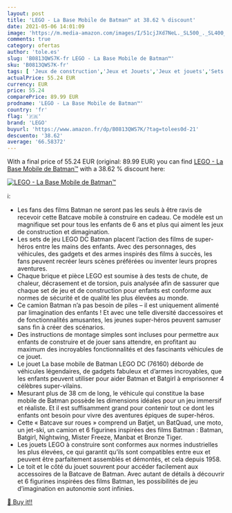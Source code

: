 ```yaml
---
layout: post
title: 'LEGO - La Base Mobile de Batman™ at 38.62 % discount'
date: 2021-05-06 14:01:09
image: 'https://m.media-amazon.com/images/I/51cjJXd7NeL._SL500_._SL400_.jpg'
comments: true
category: ofertas
author: 'tole.es'
slug: 'B0813QWS7K-fr LEGO - La Base Mobile de Batman™'
sku: 'B0813QWS7K-fr'
tags: [ 'Jeux de construction','Jeux et Jouets','Jeux et jouets','Sets de jeux de construction','lego', ]
actualPrice: 55.24 EUR
currency: EUR
price: 55.24
comparePrice: 89.99 EUR
prodname: 'LEGO - La Base Mobile de Batman™'
country: 'fr'
flag: '🇫🇷'
brand: 'LEGO'
buyurl: 'https://www.amazon.fr/dp/B0813QWS7K/?tag=tolees0d-21'
descuento: '38.62'
average: '66.58372'
---
```


With a final price of 55.24 EUR (original: 89.99 EUR) you can find [LEGO - La Base Mobile de Batman™](https://www.amazon.fr/dp/B0813QWS7K/?tag=tolees0d-21) with a  38.62 % discount here:

[![LEGO - La Base Mobile de Batman™](https://m.media-amazon.com/images/I/51cjJXd7NeL._SL500_._SL400_.jpg)](https://www.amazon.fr/dp/B0813QWS7K/?tag=tolees0d-21)

ℹ️:

- Les fans des films Batman ne seront pas les seuls à être ravis de recevoir cette Batcave mobile à construire en cadeau. Ce modèle est un magnifique set pour tous les enfants de 6 ans et plus qui aiment les jeux de construction et dimagination.
- Les sets de jeu LEGO DC Batman placent l’action des films de super-héros entre les mains des enfants. Avec des personnages, des véhicules, des gadgets et des armes inspirés des films à succès, les fans peuvent recréer leurs scènes préférées ou inventer leurs propres aventures.
- Chaque brique et pièce LEGO est soumise à des tests de chute, de chaleur, décrasement et de torsion, puis analysée afin de sassurer que chaque set de jeu et de construction pour enfants est conforme aux normes de sécurité et de qualité les plus élevées au monde.
- Ce camion Batman n’a pas besoin de piles – il est uniquement alimenté par limagination des enfants ! Et avec une telle diversité daccessoires et de fonctionnalités amusantes, les jeunes super-héros peuvent samuser sans fin à créer des scénarios.
- Des instructions de montage simples sont incluses pour permettre aux enfants de construire et de jouer sans attendre, en profitant au maximum des incroyables fonctionnalités et des fascinants véhicules de ce jouet.
- Le jouet La base mobile de Batman LEGO DC (76160) déborde de véhicules légendaires, de gadgets fabuleux et d’armes incroyables, que les enfants peuvent utiliser pour aider Batman et Batgirl à emprisonner 4 célèbres super-vilains.
- Mesurant plus de 38 cm de long, le véhicule qui constitue la base mobile de Batman possède les dimensions idéales pour un jeu immersif et réaliste. Et il est suffisamment grand pour contenir tout ce dont les enfants ont besoin pour vivre des aventures épiques de super-héros.
- Cette « Batcave sur roues » comprend un Batjet, un BatQuad, une moto, un jet-ski, un camion et 6 figurines inspirées des films Batman : Batman, Batgirl, Nightwing, Mister Freeze, Manbat et Bronze Tiger.
- Les jouets LEGO à construire sont conformes aux normes industrielles les plus élevées, ce qui garantit qu’ils sont compatibles entre eux et peuvent être parfaitement assemblés et démontés, et cela depuis 1958.
- Le toit et le côté du jouet souvrent pour accéder facilement aux accessoires de la Batcave de Batman. Avec autant de détails à découvrir et 6 figurines inspirées des films Batman, les possibilités de jeu d’imagination en autonomie sont infinies.

[🛒 Buy it!!](https://www.amazon.fr/dp/B0813QWS7K/?tag=tolees0d-21)
